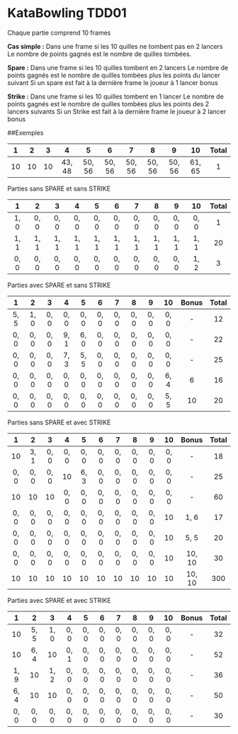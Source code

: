# KataBowling TDD01

Chaque partie comprend 10 frames

**Cas simple :** Dans une frame si les 10 quilles ne tombent pas en 2 lancers 
Le nombre de points gagnés est le nombre de quilles tombées. 

**Spare :** Dans une frame si les 10 quilles tombent en 2 lancers
Le nombre de points gagnés est le nombre de quilles tombées plus les points du lancer suivant
Si un spare est fait à la dernière frame le joueur à 1 lancer bonus

**Strike :** Dans une frame si les 10 quilles tombent en 1 lancer
Le nombre de points gagnés est le nombre de quilles tombées plus les points des 2 lancers suivants
Si un Strike est fait à la dernière frame le joueur à 2 lancer bonus

##Exemples

| 1    | 2     | 3      | 4      | 5      | 6      | 7      | 8      | 9      | 10    | Total
|:----:|:----: |:----:  |:----:  |:----:  |:----:  |:----:  |:----:  |:----:  |:----: |:----:
| 10   | 10    | 10     | 43, 48 | 50, 56 | 50, 56 | 50, 56 | 50, 56 | 50, 56 | 61, 65 | 1  


Parties sans SPARE et sans STRIKE  

| 1   | 2    | 3    | 4    | 5    | 6    | 7    | 8    | 9    | 10   | Total
|:----:|:----:|:----:|:----:|:----:|:----:|:----:|:----:|:----:|:----:|:----:
| 1, 0 | 0, 0 | 0, 0 | 0, 0 | 0, 0 | 0, 0 | 0, 0 | 0, 0 | 0, 0 | 0, 0 | 1  
| 1, 1 | 1, 1 | 1, 1 | 1, 1 | 1, 1 | 1, 1 | 1, 1 | 1, 1 | 1, 1 | 1, 1 | 20  
| 0, 0 | 0, 0 | 0, 0 | 0, 0 | 0, 0 | 0, 0 | 0, 0 | 0, 0 | 0, 0 | 1, 2 | 3


Parties avec SPARE et sans STRIKE

| 1    | 2    | 3    | 4    | 5    | 6    | 7    | 8    | 9    | 10   | Bonus | Total  
|:----:|:----:|:----:|:----:|:----:|:----:|:----:|:----:|:----:|:----:|:----: |:----:
| 5, 5 | 1, 0 | 0, 0 | 0, 0 | 0, 0 | 0, 0 | 0, 0 | 0, 0 | 0, 0 | 0, 0 | -     | 12  
| 0, 0 | 0, 0 | 0, 0 | 9, 1 | 6, 0 | 0, 0 | 0, 0 | 0, 0 | 0, 0 | 0, 0 | -     | 22  
| 0, 0 | 0, 0 | 0, 0 | 7, 3 | 5, 5 | 0, 0 | 0, 0 | 0, 0 | 0, 0 | 0, 0 | -     | 25  
| 0, 0 | 0, 0 | 0, 0 | 0, 0 | 0, 0 | 0, 0 | 0, 0 | 0, 0 | 0, 0 | 6, 4 | 6     | 16  
| 0, 0 | 0, 0 | 0, 0 | 0, 0 | 0, 0 | 0, 0 | 0, 0 | 0, 0 | 0, 0 | 5, 5 | 10    | 20  


Parties sans SPARE et avec STRIKE

| 1    | 2    | 3    | 4    | 5    | 6    | 7    | 8    | 9    | 10   | Bonus  | Total  
|:----:|:----:|:----:|:----:|:----:|:----:|:----:|:----:|:----:|:----:|:------:|:----:
| 10   | 3, 1 | 0, 0 | 0, 0 | 0, 0 | 0, 0 | 0, 0 | 0, 0 | 0, 0 | 0, 0 | -      | 18  
| 0, 0 | 0, 0 | 0, 0 |  10  | 6, 3 | 0, 0 | 0, 0 | 0, 0 | 0, 0 | 0, 0 | -      | 25  
|  10  |  10  |  10  | 0, 0 | 0, 0 | 0, 0 | 0, 0 | 0, 0 | 0, 0 | 0, 0 | -      | 60 
| 0, 0 | 0, 0 | 0, 0 | 0, 0 | 0, 0 | 0, 0 | 0, 0 | 0, 0 | 0, 0 |  10  | 1, 6   | 17  
| 0, 0 | 0, 0 | 0, 0 | 0, 0 | 0, 0 | 0, 0 | 0, 0 | 0, 0 | 0, 0 |  10  | 5, 5   | 20  
| 0, 0 | 0, 0 | 0, 0 | 0, 0 | 0, 0 | 0, 0 | 0, 0 | 0, 0 | 0, 0 |  10  | 10, 10 | 30 
|  10  |  10  |  10  |  10  |  10  |  10  |  10  |  10  |  10  |  10  | 10, 10 | 300 

 
 
Parties avec SPARE et avec STRIKE
 
| 1    | 2    | 3    | 4    | 5    | 6    | 7    | 8    | 9    | 10   | Bonus  | Total  
|:----:|:----:|:----:|:----:|:----:|:----:|:----:|:----:|:----:|:----:|:------:|:----:
| 10   | 5, 5 | 1, 0 | 0, 0 | 0, 0 | 0, 0 | 0, 0 | 0, 0 | 0, 0 | 0, 0 | -      | 32  
| 10   | 6, 4 |  10  | 0, 1 | 0, 0 | 0, 0 | 0, 0 | 0, 0 | 0, 0 | 0, 0 | -      | 52  
| 1, 9 |  10  | 1, 2 | 0, 0 | 0, 0 | 0, 0 | 0, 0 | 0, 0 | 0, 0 | 0, 0 | -      | 36  
| 6, 4 |  10  |  10  | 0, 0 | 0, 0 | 0, 0 | 0, 0 | 0, 0 | 0, 0 | 0, 0 | -      | 50  
| 0, 0 | 0, 0 | 0, 0 | 0, 0 | 0, 0 | 0, 0 | 0, 0 | 0, 0 | 0, 0 | 0, 0 | -      | 30 
